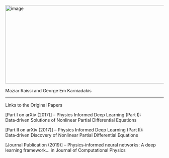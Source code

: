<img width="539" height="250" alt="image" src="https://github.com/user-attachments/assets/24174fef-9a4d-4165-b575-8ed4db9e336a" />

  
Maziar Raissi and George Em Karniadakis

---

Links to the Original Papers

[Part I on arXiv (2017)] – Physics Informed Deep Learning (Part I): Data‑driven Solutions of Nonlinear Partial Differential Equations 

[Part II on arXiv (2017)] – Physics Informed Deep Learning (Part II): Data‑driven Discovery of Nonlinear Partial Differential Equations 

[Journal Publication (2019)] – Physics‑informed neural networks: A deep learning framework… in Journal of Computational Physics 


